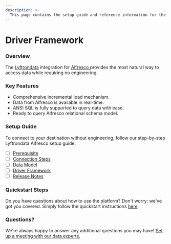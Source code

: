 ```yaml
---
description: >-
  This page contains the setup guide and reference information for the Alfresco source connector.
---
```


# Driver Framework

### Overview

The [Lyftrondata](https://www.lyftrondata.com/) integration for [Alfresco](https://www.lyftrondata.com/integration/alfresco/)[ ](https://www.lyftrondata.com/integration/alfresco/)provides the most natural way to access data while requiring no engineering.

### Key Features

* Comprehensive incremental load mechanism.
* Data from Alfresco is available in real-time.&#x20;
* ANSI SQL is fully supported to query data with ease.
* Ready to query Alfresco relational schema model.

### Setup Guide

To connect to your destination without engineering, follow our step-by-step Lyftrondata Alfresco setup guide.

* [ ] [Prerequisite](../../business-analytics/alfresco/prerequisite.md)
* [ ] [Connection Steps](../../business-analytics/alfresco/connection-steps.md)
* [ ] [Data Model](../../business-analytics/alfresco/data-model/)
* [ ] [Driver Framework](../../business-analytics/alfresco/driver-framework/)
* [ ] [Release Notes](../../business-analytics/alfresco/release-notes.md)

### Quickstart Steps

Do you have questions about how to use the platform? Don't worry; we've got you covered. Simply follow the quickstart instructions [here](../../../quickstart-steps.md).

### Questions? <a href="#questions" id="questions"></a>

We're always happy to answer any additional questions you may have! [Set up a meeting with our data experts.](https://www.lyftrondata.com/book-a-meeting/)


